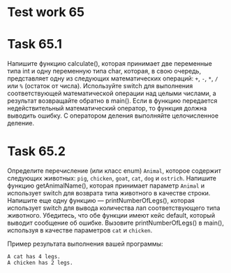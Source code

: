 # Test work 65

# Task 65.1
Напишите функцию calculate(), которая принимает две переменные типа int и одну переменную типа char, которая, в свою очередь, представляет одну из следующих математических операций: `+`, `-`, `*`, `/` или `%` (остаток от числа). Используйте switch для выполнения соответствующей математической операции над целыми числами, а результат возвращайте обратно в main(). Если в функцию передается недействительный математический оператор, то функция должна выводить ошибку. С оператором деления выполняйте целочисленное деление.

# Task 65.2
Определите перечисление (или класс enum) `Animal`, которое содержит следующих животных: `pig`, `chicken`, `goat`, `cat`, `dog` и `ostrich`. Напишите функцию getAnimalName(), которая принимает параметр `Animal` и использует switch для возврата типа животного в качестве строки. Напишите еще одну функцию — printNumberOfLegs(), которая использует switch для вывода количества лап соответствующего типа животного. Убедитесь, что обе функции имеют кейс default, который выводит сообщение об ошибке. Вызовите printNumberOfLegs() в main(), используя в качестве параметров `cat` и `chicken`.

Пример результата выполнения вашей программы:
```
A cat has 4 legs.
A chicken has 2 legs.
```